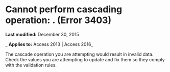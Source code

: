 
# Cannot perform cascading operation: <validation text>. (Error 3403)

 **Last modified:** December 30, 2015

 _ **Applies to:** Access 2013 | Access 2016_

The cascade operation you are attempting would result in invalid data. Check the values you are attempting to update and fix them so they comply with the validation rules.

